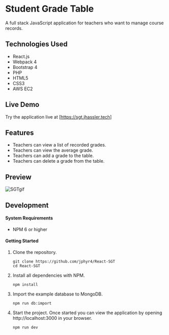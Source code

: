# Student Grade Table

A full stack JavaScript application for teachers who want to manage course records.

## Technologies Used

- React.js
- Webpack 4
- Bootstrap 4
- PHP
- HTML5
- CSS3
- AWS EC2

## Live Demo

Try the application live at [https://sgt.jhassler.tech]

## Features

- Teachers can view a list of recorded grades.
- Teachers can view the average grade.
- Teachers can add a grade to the table.
- Teachers can delete a grade from the table.

## Preview

![SGTgif](https://user-images.githubusercontent.com/35503354/72465459-10801500-378c-11ea-99d6-ea8b9e213e80.gif)

## Development

#### System Requirements

- NPM 6 or higher

#### Getting Started

1. Clone the repository.

    ```shell
    git clone https://github.com/jphyr4/React-SGT
    cd React-SGT
    ```

1. Install all dependencies with NPM.

    ```shell
    npm install
    ```

1. Import the example database to MongoDB.

    ```shell
    npm run db:import
    ```

1. Start the project. Once started you can view the application by opening http://localhost:3000 in your browser.

    ```shell
    npm run dev
    ```
